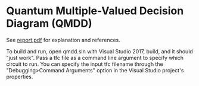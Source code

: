 # Quantum Multiple-Valued Decision Diagram (QMDD)

See [report.pdf](report.pdf) for explanation and references.

To build and run, open qmdd.sln with Visual Studio 2017, build, and it should "just work". Pass a tfc file as a command line argument to specify which circuit to run. You can specify the input tfc filename through the "Debugging>Command Arguments" option in the Visual Studio project's properties.
